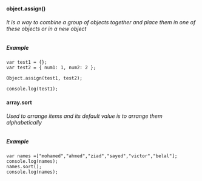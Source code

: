 #### object.assign()
###### It is a way to combine a group of objects together and place them in one of these objects or in a new object
##### Example
```
var test1 = {}; 
var test2 = { num1: 1, num2: 2 }; 

Object.assign(test1, test2);

console.log(test1);
```
#### array.sort
###### Used to arrange items and its default value is to arrange them alphabetically
##### Example
```
var names =["mohamed","ahmed","ziad","sayed","victor","belal"];
console.log(names);
names.sort();
console.log(names);
```
